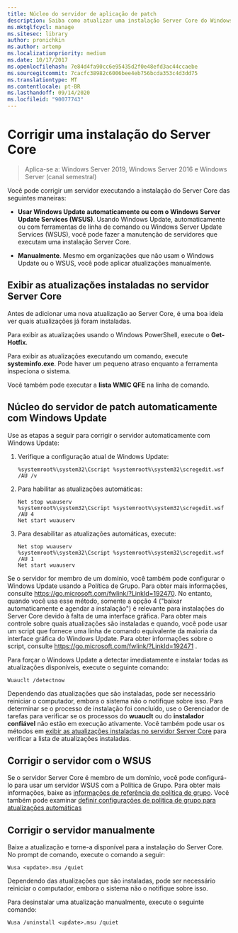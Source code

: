 ```yaml
---
title: Núcleo do servidor de aplicação de patch
description: Saiba como atualizar uma instalação Server Core do Windows Server
ms.mktglfcycl: manage
ms.sitesec: library
author: pronichkin
ms.author: artemp
ms.localizationpriority: medium
ms.date: 10/17/2017
ms.openlocfilehash: 7e84d4fa90cc6e95435d2f0e48efd3ac44ccaebe
ms.sourcegitcommit: 7cacfc38982c6006bee4eb756bcda353c4d3dd75
ms.translationtype: MT
ms.contentlocale: pt-BR
ms.lasthandoff: 09/14/2020
ms.locfileid: "90077743"
---
```

# <a name="patch-a-server-core-installation"></a>Corrigir uma instalação do Server Core

> Aplica-se a: Windows Server 2019, Windows Server 2016 e Windows Server (canal semestral)

Você pode corrigir um servidor executando a instalação do Server Core das seguintes maneiras:

- **Usar Windows Update automaticamente ou com o Windows Server Update Services (WSUS)**. Usando Windows Update, automaticamente ou com ferramentas de linha de comando ou Windows Server Update Services (WSUS), você pode fazer a manutenção de servidores que executam uma instalação Server Core.

- **Manualmente**. Mesmo em organizações que não usam o Windows Update ou o WSUS, você pode aplicar atualizações manualmente.

## <a name="view-the-updates-installed-on-your-server-core-server"></a>Exibir as atualizações instaladas no servidor Server Core
Antes de adicionar uma nova atualização ao Server Core, é uma boa ideia ver quais atualizações já foram instaladas.

Para exibir as atualizações usando o Windows PowerShell, execute o **Get-Hotfix**.

Para exibir as atualizações executando um comando, execute **systeminfo.exe**. Pode haver um pequeno atraso enquanto a ferramenta inspeciona o sistema.

Você também pode executar a **lista WMIC QFE** na linha de comando.

## <a name="patch-server-core-automatically-with-windows-update"></a>Núcleo do servidor de patch automaticamente com Windows Update

Use as etapas a seguir para corrigir o servidor automaticamente com Windows Update:

1. Verifique a configuração atual de Windows Update:
   ```
   %systemroot%\system32\Cscript %systemroot%\system32\scregedit.wsf /AU /v
   ```

2. Para habilitar as atualizações automáticas:

   ```
   Net stop wuauserv
   %systemroot%\system32\Cscript %systemroot%\system32\scregedit.wsf /AU 4
   Net start wuauserv
   ```

3. Para desabilitar as atualizações automáticas, execute:

   ```
   Net stop wuauserv
   %systemroot%\system32\Cscript %systemroot%\system32\scregedit.wsf /AU 1
   Net start wuauserv
   ```

Se o servidor for membro de um domínio, você também pode configurar o Windows Update usando a Política de Grupo. Para obter mais informações, consulte https://go.microsoft.com/fwlink/?LinkId=192470. No entanto, quando você usa esse método, somente a opção 4 ("baixar automaticamente e agendar a instalação") é relevante para instalações do Server Core devido à falta de uma interface gráfica. Para obter mais controle sobre quais atualizações são instaladas e quando, você pode usar um script que fornece uma linha de comando equivalente da maioria da interface gráfica do Windows Update. Para obter informações sobre o script, consulte https://go.microsoft.com/fwlink/?LinkId=192471 .

Para forçar o Windows Update a detectar imediatamente e instalar todas as atualizações disponíveis, execute o seguinte comando:

```
Wuauclt /detectnow
```

Dependendo das atualizações que são instaladas, pode ser necessário reiniciar o computador, embora o sistema não o notifique sobre isso. Para determinar se o processo de instalação foi concluído, use o Gerenciador de tarefas para verificar se os processos do **wuauclt** ou do **instalador confiável** não estão em execução ativamente. Você também pode usar os métodos em [exibir as atualizações instaladas no servidor Server Core](#view-the-updates-installed-on-your-server-core-server) para verificar a lista de atualizações instaladas.

## <a name="patch-the-server-with-wsus"></a>Corrigir o servidor com o WSUS

Se o servidor Server Core é membro de um domínio, você pode configurá-lo para usar um servidor WSUS com a Política de Grupo. Para obter mais informações, baixe as [informações de referência de política de grupo](https://www.microsoft.com/download/details.aspx?id=25250). Você também pode examinar [definir configurações de política de grupo para atualizações automáticas](../windows-server-update-services/deploy/4-configure-group-policy-settings-for-automatic-updates.md)

## <a name="patch-the-server-manually"></a>Corrigir o servidor manualmente

Baixe a atualização e torne-a disponível para a instalação do Server Core.
No prompt de comando, execute o comando a seguir:

```
Wusa <update>.msu /quiet
```

Dependendo das atualizações que são instaladas, pode ser necessário reiniciar o computador, embora o sistema não o notifique sobre isso.

Para desinstalar uma atualização manualmente, execute o seguinte comando:

```
Wusa /uninstall <update>.msu /quiet
```

